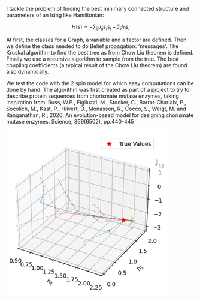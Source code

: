I tackle the problem of finding the best minimally connected structure and parameters of an Ising like Hamiltonian:

$$H(s)=-\sum_{ij}J_{ij} s_is_j - \sum_i h_i s_i$$

At first, the classes for a Graph, a variable and a factor are defined. Then we define the class needed to do Belief propagation: 'messages'. 
The Kruskal algorithm to find the best tree as from Chow Liu theorem is defined.
Finally we use a recursive algorithm to sample from the tree.
The best coupling coefficients (a typical result of the Chow Liu theorem) are found also dynamically.

We test the code with the 2 spin model for which easy computations can be done by hand.
The algorithm was first created as part of a project to try to describe protein sequences from chorismate mutase enzymes, taking inspiration from: Russ, W.P., Figliuzzi, M., Stocker, C., Barrat-Charlaix, P., Socolich, M., Kast, P., Hilvert, D., Monasson, R.,
Cocco, S., Weigt, M. and Ranganathan, R., 2020. An evolution-based model for designing chorismate mutase enzymes. Science, 369(6502), pp.440-445

![alt text](https://github.com/Wraithmat/Belief_propagation_Ising/blob/5c104d055b933e642332eb39cbd931dab0f9608f/Large_river.png)
